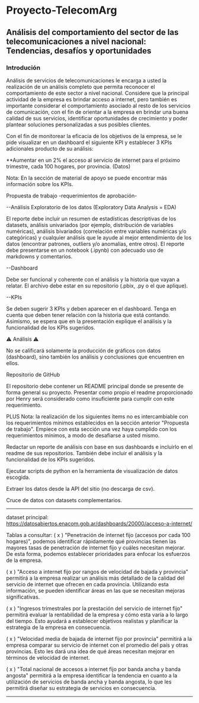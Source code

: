 # Proyecto-TelecomArg

## Análisis del comportamiento del sector de las telecomunicaciones a nivel nacional: Tendencias, desafíos y oportunidades



### Introdución
Análisis de servicios de telecomunicaciones le encarga a usted la realización de un análisis completo que permita reconocer el
comportamiento de este sector a nivel nacional. Considere que la principal actividad de la empresa es brindar acceso a internet, pero también es importante 
considerar el comportamiento asociado al resto de los servicios de comunicación, con el fin de orientar a la empresa en brindar una buena calidad de sus servicios,
identificar oportunidades de crecimiento y poder plantear soluciones personalizadas a sus posibles clientes.

Con el fin de monitorear la eficacia de los objetivos de la empresa, se le pide visualizar en un dashboard el siguiente KPI y establecer 3 KPIs adicionales 
producto de su análisis:

**Aumentar en un 2% el acceso al servicio de internet para el próximo trimestre, cada 100 hogares, por provincia. (Datos)

Nota: En la sección de material de apoyo se puede encontrar más información sobre los KPIs.

Propuesta de trabajo -requerimientos de aprobación-


--Análisis Exploratorio de los datos (Exploratory Data Analysis = EDA)

El reporte debe incluir un resumen de estadísticas descriptivas de los datasets, análisis univariados (por ejemplo, distribución de variables numéricas), 
análisis bivariados (correlación entre variables numéricas y/o categóricas) y cualquier análisis que le ayude al mejor entendimiento de los datos (encontrar 
patrones, outliers y/o anomalías, entre otros). El reporte debe presentarse en un notebook (.ipynb) con adecuado uso de markdowns y comentarios.

--Dashboard

Debe ser funcional y coherente con el análisis y la historia que vayan a relatar. El archivo debe estar en su repositorio (.pbix, .py o el que aplique).

--KPIs

Se deben sugerir 3 KPIs y deben aparecer en el dashboard. Tenga en cuenta que deben tener relación con la historia que está contando. Asimismo, se espera 
que en la presentación explique el análisis y la funcionalidad de los KPIs sugeridos.

⚠️ Análisis ⚠️

No se calificará solamente la producción de gráficos con datos (dashboard), sino también los análisis y conclusiones que encuentren en ellos.

Repositorio de GitHub

El repositorio debe contener un README principal donde se presente de forma general su proyecto. Presentar como propio el readme proporcionado por Henry será 
considerado como insuficiente para cumplir con este requerimiento.

PLUS
Nota: la realización de los siguientes ítems no es intercambiable con los requerimientos mínimos establecidos en la sección anterior "Propuesta de trabajo". 
Empiece con esta sección una vez haya cumplido con los requerimientos mínimos, a modo de desafiarse a usted mismo.

Redactar un reporte de análisis con base en sus dashboards e incluirlo en el readme de sus repositorios. También debe incluir el análisis y la funcionalidad de 
los KPIs sugeridos.

Ejecutar scripts de python en la herramienta de visualización de datos escogida.

Extraer los datos desde la API del sitio (no descarga de csv).

Cruce de datos con datasets complementarios.
*************************************************************************
dataset principal: https://datosabiertos.enacom.gob.ar/dashboards/20000/acceso-a-internet/

Tablas a consultar:
( x ) "Penetración de internet fijo (accesos por cada 100 hogares)", podemos identificar rápidamente qué provincias tienen las mayores tasas de penetración de internet
fijo y cuáles necesitan mejorar. De esta forma, podemos establecer prioridades para enfocar los esfuerzos de la empresa.

( x ) "Acceso a internet fijo por rangos de velocidad de bajada y provincia" permitirá a la empresa realizar un análisis más detallado de la calidad del servicio de 
internet que ofrecen en cada provincia. Utilizando esta información, se pueden identificar áreas en las que se necesitan mejoras significativas.

( x ) "Ingresos trimestrales por la prestación del servicio de internet fijo" permitirá evaluar la rentabilidad de la empresa y cómo esta varía a lo largo del tiempo.
Esto ayudará a establecer objetivos realistas y planificar la estrategia de la empresa en consecuencia.

( x ) "Velocidad media de bajada de internet fijo por provincia" permitirá a la empresa comparar su servicio de internet con el promedio del país y otras provincias.
Esto les dará una idea de qué áreas necesitan mejorar en términos de velocidad de internet.

( x ) "Total nacional de accesos a internet fijo por banda ancha y banda angosta" permitirá a la empresa identificar la tendencia en cuanto a la utilización de servicios
de banda ancha y banda angosta, lo que les permitirá diseñar su estrategia de servicios en consecuencia.

*************************************************************************
